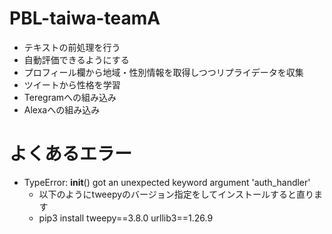 # PBL-taiwa-teamA
- テキストの前処理を行う
- 自動評価できるようにする
- プロフィール欄から地域・性別情報を取得しつつリプライデータを収集
- ツイートから性格を学習
- Teregramへの組み込み
- Alexaへの組み込み

# よくあるエラー
- TypeError: __init__() got an unexpected keyword argument 'auth_handler'
  - 以下のようにtweepyのバージョン指定をしてインストールすると直ります 
  - pip3 install tweepy==3.8.0 urllib3==1.26.9
